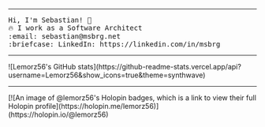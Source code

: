 <!-- <img src="https://raw.githubusercontent.com/Lemorz56/Lemorz56/master/banner-git.png"/> -->
<hr></hr>
<p align="left">
  <samp>
    Hi, I'm Sebastian! 👋 <br>
    🔥 I work as a Software Architect <br>
    :email:	sebastian@msbrg.net <br>
    :briefcase: LinkedIn: https://linkedin.com/in/msbrg <br>
  </samp>
</p>
<hr />
![Lemorz56's GitHub stats](https://github-readme-stats.vercel.app/api?username=Lemorz56&show_icons=true&theme=synthwave)
<hr />
[![An image of @lemorz56's Holopin badges, which is a link to view their full Holopin profile](https://holopin.me/lemorz56)](https://holopin.io/@lemorz56)
